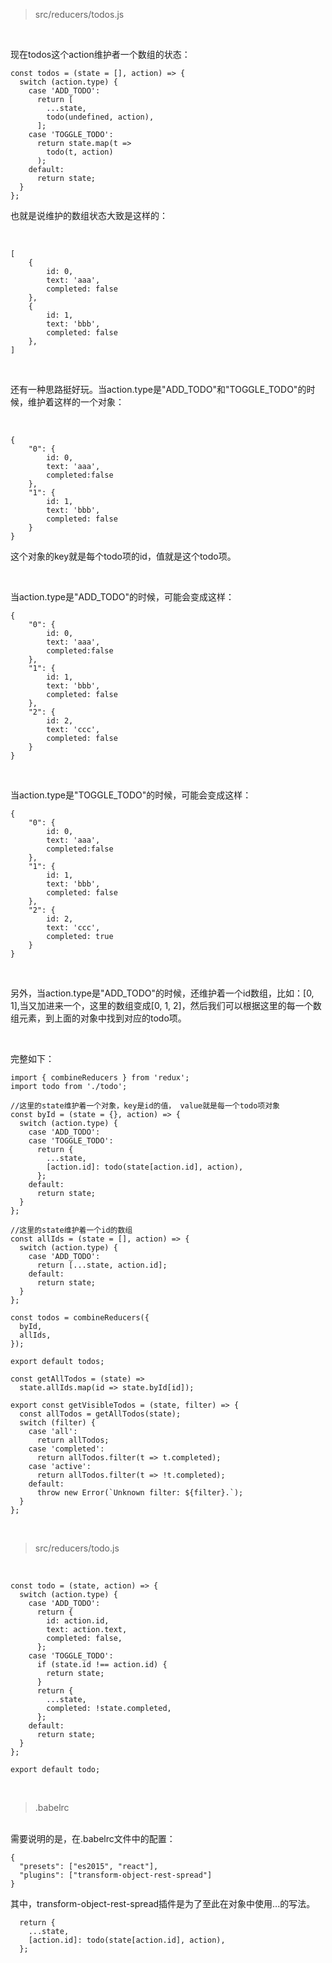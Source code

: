 > src/reducers/todos.js

<br>

现在todos这个action维护者一个数组的状态：

	const todos = (state = [], action) => {
	  switch (action.type) {
	    case 'ADD_TODO':
	      return [
	        ...state,
	        todo(undefined, action),
	      ];
	    case 'TOGGLE_TODO':
	      return state.map(t =>
	        todo(t, action)
	      );
	    default:
	      return state;
	  }
	};

也就是说维护的数组状态大致是这样的：

<br>

	[
		{
			id: 0,
			text: 'aaa',
			completed: false
		},
		{
			id: 1,
			text: 'bbb',
			completed: false
		},
	]

<br>

还有一种思路挺好玩。当action.type是"ADD_TODO"和"TOGGLE_TODO"的时候，维护着这样的一个对象：

<br>

	{
		"0": {
			id: 0,
			text: 'aaa',
			completed:false
		},
		"1": {
			id: 1,
			text: 'bbb',
			completed: false
		}
	}

这个对象的key就是每个todo项的id，值就是这个todo项。

<br>

当action.type是"ADD_TODO"的时候，可能会变成这样：

	{
		"0": {
			id: 0,
			text: 'aaa',
			completed:false
		},
		"1": {
			id: 1,
			text: 'bbb',
			completed: false
		},
		"2": {
			id: 2,
			text: 'ccc',
			completed: false
		}
	}

<br>

当action.type是"TOGGLE_TODO"的时候，可能会变成这样：

	{
		"0": {
			id: 0,
			text: 'aaa',
			completed:false
		},
		"1": {
			id: 1,
			text: 'bbb',
			completed: false
		},
		"2": {
			id: 2,
			text: 'ccc',
			completed: true
		}
	}

<br>

另外，当action.type是"ADD_TODO"的时候，还维护着一个id数组，比如：[0, 1],当又加进来一个，这里的数组变成[0, 1, 2]，然后我们可以根据这里的每一个数组元素，到上面的对象中找到对应的todo项。

<br>

完整如下：

	import { combineReducers } from 'redux';
	import todo from './todo';
	
	//这里的state维护着一个对象，key是id的值， value就是每一个todo项对象
	const byId = (state = {}, action) => {
	  switch (action.type) {
	    case 'ADD_TODO':
	    case 'TOGGLE_TODO':
	      return {
	        ...state,
	        [action.id]: todo(state[action.id], action),
	      };
	    default:
	      return state;
	  }
	};
	
	//这里的state维护着一个id的数组
	const allIds = (state = [], action) => {
	  switch (action.type) {
	    case 'ADD_TODO':
	      return [...state, action.id];
	    default:
	      return state;
	  }
	};
	
	const todos = combineReducers({
	  byId,
	  allIds,
	});
	
	export default todos;
	
	const getAllTodos = (state) =>
	  state.allIds.map(id => state.byId[id]);
	
	export const getVisibleTodos = (state, filter) => {
	  const allTodos = getAllTodos(state);
	  switch (filter) {
	    case 'all':
	      return allTodos;
	    case 'completed':
	      return allTodos.filter(t => t.completed);
	    case 'active':
	      return allTodos.filter(t => !t.completed);
	    default:
	      throw new Error(`Unknown filter: ${filter}.`);
	  }
	};

<br>

> src/reducers/todo.js

<br>

	const todo = (state, action) => {
	  switch (action.type) {
	    case 'ADD_TODO':
	      return {
	        id: action.id,
	        text: action.text,
	        completed: false,
	      };
	    case 'TOGGLE_TODO':
	      if (state.id !== action.id) {
	        return state;
	      }
	      return {
	        ...state,
	        completed: !state.completed,
	      };
	    default:
	      return state;
	  }
	};
	
	export default todo;

<br>

> .babelrc

<br>
需要说明的是，在.babelrc文件中的配置：

	{
	  "presets": ["es2015", "react"],
	  "plugins": ["transform-object-rest-spread"]
	}

其中，transform-object-rest-spread插件是为了至此在对象中使用...的写法。

      return {
        ...state,
        [action.id]: todo(state[action.id], action),
      };

<br>



